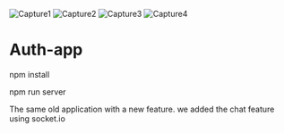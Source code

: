 

![Capture1](https://user-images.githubusercontent.com/70015745/110717953-5ad31980-820a-11eb-8f32-8aa7220906ae.PNG)
![Capture2](https://user-images.githubusercontent.com/70015745/110717954-5b6bb000-820a-11eb-85b0-3f5209676282.PNG)
![Capture3](https://user-images.githubusercontent.com/70015745/110717949-59a1ec80-820a-11eb-9f07-d09d37f2e064.PNG)
![Capture4](https://user-images.githubusercontent.com/70015745/110717952-5ad31980-820a-11eb-91ba-d0659f105188.PNG)
# Auth-app

npm install

npm run server


The same old application with a new feature.
we added the chat feature using socket.io 

